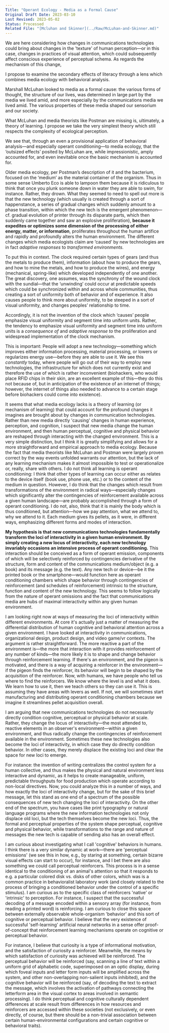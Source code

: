 ```yaml
---
Title: "Operant Ecology - Media as a Formal Cause"
Original Draft Date: 2023-03-10
Last Revised: 2023-05-02
Status: Processed
Related File: "[Mcluhan and Skinner](../Raw/McLuhan-and-Skinner.md)"
---
```


We are here considering how changes in communications technologies could bring about changes in the 'texture' of human perception—or in this case, changes in practices of visual attention, which could subsequently affect conscious experience of perceptual schema. As regards the mechanism of this change,

I propose to examine the secondary effects of literacy through a lens which combines media ecology with behavioral analysis.

Marshall McLuhan looked to media as a formal cause: the various forms of thought, the structure of our lives, was determined in large part by the media we lived amid, and more especially by the communications media we lived amid. The various properties of these media shaped our sensorium and our society.

What McLuhan and media theorists like Postman are missing is, ultimately, a theory of learning. I propose we take the very simplest theory which still respects the complexity of ecological perception.

We see that, through an even a provisional application of behavioral analysis—and especially operant conditioning—to media ecology, that the ‘outsized effects’ posited by McLuhan are, while impressionistic, amply accounted for, and even inevitable once the basic mechanism is accounted for.

Older media ecology, per Postman’s description of it and the bacterium, focused on the ‘medium’ as the material container of the organism. Thus in some sense Umberto Eco is able to lampoon them because it is ridiculous to think that once you plunk someone down in water they are able to swim, for instance. Rather, they drown. What they seemed to need to spell out more is that the new technology (which usually is created through a sort of happenstance, a series of gradual changes which suddenly amount to a phase transition, within which the new tech is the emergent phenomenon—cf. gradual evolution of printer through its disparate parts, which then suddenly came together and saw an explosive proliferation), **because it expedites or optimizes some dimension of the processing of either energy, matter, or information**, proliferates throughout the human artifice and rapidly and profoundly alters the human environment. The different changes which media ecologists claim are ‘caused’ by new technologies are in fact _adaptive responses_ to _transformed environments._

To put this in context. The clock required certain types of gears (and thus the metals to produce them), information (about how to produce the gears, and how to mine the metals, and how to produce the wires), and energy (mechanical, spring-like) which developed independently of one another. The great discovery, one assumes, was the synchrony of the wound clock with the sundial—that the ‘unwinding’ could occur at predictable speeds which could be synchronized within and across whole communities, thus creating a sort of uniformity both of behavior and of experience. It also causes people to think more about uniformity, to be steeped in a sort of visual uniformity, and changes peoples’ relationship to time.

Accordingly, it is not the invention of the clock which ‘causes’ people emphasize visual uniformity and segment time into uniform units. Rather, the tendency to emphasize visual uniformity and segment time into uniform units is a _consequence of_ and _adaptive response to_ the proliferation and widespread implementation of the clock mechanism.

This is important: People will adopt a new technology—something which improves either information processing, material processing, or lowers or regularizes energy use—before they are able to use it. We see this _constantly_ today, where people will go out of their way to employ new technologies, the infrastructure for which does not currently exist and therefore the use of which is rather inconvenient (biohackers, who would place RFID chips in their skin, are an excellent example of this—they do this not because of, but in anticipation of the existence of an internet of things; however, the internet of things also needed to advance to a certain stage before biohackers could come into existence).

It seems that what media ecology lacks is a theory of learning (or mechanism of learning) that could account for the profound changes it imagines are brought about by changes in communication technologies. Rather than new media directly 'causing' changes in human experience, perception, and cognition, I suspect that new media change the human environment, and then human perceptual, cognitive and physical behavior are reshaped through interacting with the changed environment. This is a very simple distinction, but I think it is greatly simplifying and allows for a more straightforward and empirical approach to media ecology. Because the fact that media theorists like McLuhan and Postman were largely proven correct by the way events unfolded warrants our attention, but the lack of any learning mechanism makes it almost impossible to test or operationalize or, really, share with others. I do not think all learning is operant conditioning: I think that other types of learning can occur either as relates to the device itself (book use, phone use, etc.) or to the content of the medium in question. However, I do think that the changes which result from transformations of the environment in radical ways—especially changes which significantly alter the contingencies of reinforcement available across a given human landscape—are probably accomplished through a form of operant conditioning. I do not, also, think that it is mainly the body which is thus conditioned, but attention—how we pay attention, what we attend to, why we attend to it. Each medium gives its pellets, as it were, in different ways, emphasizing different forms and modes of interaction.

**My hypothesis is that new communications technologies fundamentally transform the loci of interactivity in a given human environment. By simply creating a new locus of interactivity, each new technology invariably occasions an intensive process of operant conditioning.** This interaction should be conceived as a form of operant emission, components of which will be selectively reinforced by contingencies derivative of the structure, form and content of the communications medium/object (e.g. a book) and its message (e.g. the text). Any new tech or device—be it the printed book or the smartphone—would function here as operant conditioning chambers which shape behavior through contingencies of reinforcement (and schedules of reinforcement) intrinsic to the structure, function and content of the new technology. This seems to follow logically from the nature of operant omissions and the fact that communications media are hubs of maximal interactivity within any given human environment.

I am looking right now at ways of measuring the loci of interactivity within different environments. At core it's actually just a matter of measuring the differential distribution of human cognitive and behavioral attention across a given environment. I have looked at interactivity in communications, organizational design, product design, and video game/vr contexts. The argument is rather straightforward. The more reactive a part of the environment is—the more that interaction with it provides reinforcement of any number of kinds—the more likely it is to shape and change behavior through reinforcement learning. If there's an environment, and the pigeon is motivated, and there is a way of acquiring a reinforcer in the environment—if the pigeon finds the reinforcer, its behavior will begin to be shaped by the acquisition of the reinforcer. Now, with humans, we have people who tell us where to find the reinforcers. We know where the level is and what it does. We learn how to use it, then we teach others so they can use it. This is assuming they have areas with levers as well. If not, we will sometimes start manufacturing and distributing operant conditioning chambers because we imagine it streamlines pellet acquisition overall.

I am arguing that new communications technologies do not necessarily directly condition cognitive, perceptual or physical behavior at scale. Rather, they change the locus of interactivity—the most attended to, reactive elements in an observer's environment—within a given environment, and thus radically change the contingencies of reinforcement available in the environment. Sometimes these new technologies also become the loci of interactivity, in which case they do directly condition behavior. In other cases, they merely displace the existing loci and clear the space for new loci to emerge.

For instance: the invention of writing centralizes the control system for a human collective, and thus makes the physical and natural environment less interactive and dynamic, as it helps to create manageable, uniform, predictable throughputs for food production which operate according to non-local directives. Now, you could analyze this in a number of ways, and how exactly the loci of interactivity change, but for the sake of this brief message, let this stand as one end of a spectrum of the possible consequences of new tech changing the loci of interactivity. On the other end of the spectrum, you have cases like print typography or natural language programs where the new information technologies not only displace old loci, but the tech themselves become the new loci. Thus, the formal and perceptual properties of the system shape perceptual, cognitive and physical behavior, while transformations to the range and nature of messages the new tech is capable of sending also has an overall effect.

I am curious about investigating what I call 'cognitive' behaviors in humans. I think there is a very similar dynamic at work—there are 'perceptual emissions' (we see this in how, e.g., by staring at something, certain bizarre visual effects can start to occur), for instance, and I bet there are also something we could call perceptual reinforcers. This process is in a sense identical to the conditioning of an animal's attention so that it responds to e.g. a particular colored disk vs. disks of other colors, which was is a common practice in behavioralist laboratory work (and closely related to the process of bringing a conditioned behavior under the control of a specific stimulus). I am curious as to the specific class of reinforcers 'native' or 'intrinsic' to perception. For instance, I suspect that the successful decoding of a message encoded within a sensory array (for instance, from reading a printed word) is reinforcing. I am curious to close this space between externally observable whole-organism 'behavior' and this sort of cognitive or perceptual behavior. I believe that the very existence of successful 'self-learning' artificial neural networks in a sense offer proof-of-concept that reinforcement learning mechanisms operate on cognitive or perceptual behavior.

For instance, I believe that curiosity is a type of informational motivation, and the satisfaction of curiosity a reinforcer. Meanwhile, the means by which satisfaction of curiosity was achieved will be reinforced. The perceptual behavior will be reinforced (say, scanning a line of text within a uniform grid of alphabetic code, superimposed on an optic display, during which foveal inputs and letter form inputs will be amplified across the system, and other non-overlapping non-salient inputs inhibited), and the cognitive behavior will be reinforced (say, of decoding the text to extract the message, which involves the activation of pathways connecting the letterform area in the visual cortex to areas involved in semantic processing). I do think perceptual and cognitive culturally dependent differences at scale result from differences in how resources and reinforcers are accessed within these societies (not exclusively, or even directly, of course, but there should be a non-trivial association between certain human-environmental configurations and certain cognitive or behavioral traits).
